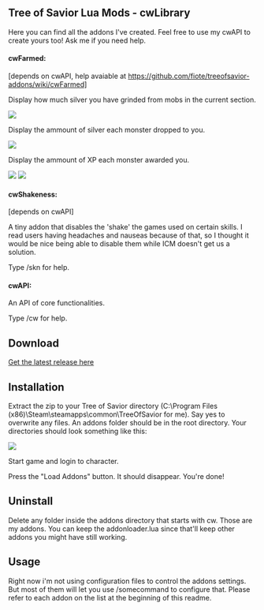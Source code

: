 ## Tree of Savior Lua Mods - cwLibrary ##

Here you can find all the addons I've created. Feel free to use my cwAPI to create yours too! Ask me if you need help.

#### cwFarmed: 
[depends on cwAPI, help avaiable at https://github.com/fiote/treeofsavior-addons/wiki/cwFarmed]

Display how much silver you have grinded from mobs in the current section.

<img src='http://i.imgur.com/Gb2f190.png'>

Display the ammount of silver each monster dropped to you.

<img src='http://i.imgur.com/YEjP7eB.png'>

Display the ammount of XP each monster awarded you.

<img src='http://i.imgur.com/jo5uBAJ.png'>

<img src='http://i.imgur.com/fr20ksB.png'>


#### cwShakeness:
[depends on cwAPI]

A tiny addon that disables the 'shake' the games used on certain skills. I read users having headaches and nauseas because of that, so I thought it would be nice being able to disable them while ICM doesn't get us a solution.

Type /skn for help.

#### cwAPI: 
An API of core functionalities.

Type /cw for help.

## Download ##

<a href='https://github.com/fiote/treeofsavior-addons/releases'>Get the latest release here</a>

## Installation ##

Extract the zip to your Tree of Savior directory (C:\Program Files (x86)\Steam\steamapps\common\TreeOfSavior for me). Say yes to overwrite any files. An addons folder should be in the root directory. Your directories should look something like this:

<img src='https://camo.githubusercontent.com/3dd7b4c321f4c9f8013ebdff2985d52461c67e64/687474703a2f2f692e696d6775722e636f6d2f776d65316b4f632e706e67'>

Start game and login to character.

Press the "Load Addons" button. It should disappear. You're done!

## Uninstall ##

Delete any folder inside the addons directory that starts with cw. Those are my addons. You can keep the addonloader.lua since that'll keep other addons you might have still working.

## Usage ##

Right now i'm not using configuration files to control the addons settings. But most of them will let you use /somecommand to configure that. Please refer to each addon on the list at the beginning of this readme.
